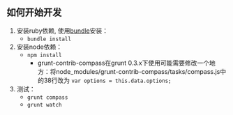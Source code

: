 ## 如何开始开发

1. 安装ruby依赖, 使用[bundle](http://gembundler.com/)安装：
    * `bundle install`
2. 安装node依赖：
    * `npm install`
        * grunt-contrib-compass在grunt 0.3.x下使用可能需要修改一个地方：将node_modules/grunt-contrib-compass/tasks/compass.js中的38行改为 `var options = this.data.options;`
3. 测试：
    * `grunt compass`
    * `grunt watch`

